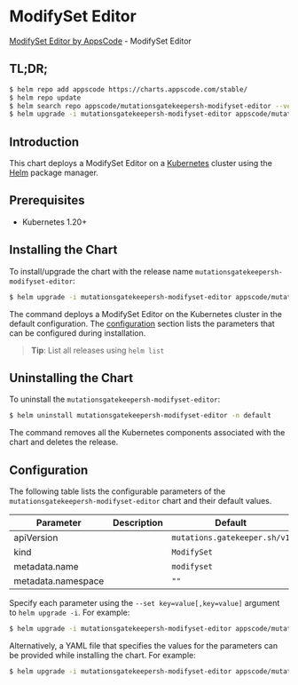 # ModifySet Editor

[ModifySet Editor by AppsCode](https://appscode.com) - ModifySet Editor

## TL;DR;

```bash
$ helm repo add appscode https://charts.appscode.com/stable/
$ helm repo update
$ helm search repo appscode/mutationsgatekeepersh-modifyset-editor --version=v0.25.0
$ helm upgrade -i mutationsgatekeepersh-modifyset-editor appscode/mutationsgatekeepersh-modifyset-editor -n default --create-namespace --version=v0.25.0
```

## Introduction

This chart deploys a ModifySet Editor on a [Kubernetes](http://kubernetes.io) cluster using the [Helm](https://helm.sh) package manager.

## Prerequisites

- Kubernetes 1.20+

## Installing the Chart

To install/upgrade the chart with the release name `mutationsgatekeepersh-modifyset-editor`:

```bash
$ helm upgrade -i mutationsgatekeepersh-modifyset-editor appscode/mutationsgatekeepersh-modifyset-editor -n default --create-namespace --version=v0.25.0
```

The command deploys a ModifySet Editor on the Kubernetes cluster in the default configuration. The [configuration](#configuration) section lists the parameters that can be configured during installation.

> **Tip**: List all releases using `helm list`

## Uninstalling the Chart

To uninstall the `mutationsgatekeepersh-modifyset-editor`:

```bash
$ helm uninstall mutationsgatekeepersh-modifyset-editor -n default
```

The command removes all the Kubernetes components associated with the chart and deletes the release.

## Configuration

The following table lists the configurable parameters of the `mutationsgatekeepersh-modifyset-editor` chart and their default values.

|     Parameter      | Description |                 Default                 |
|--------------------|-------------|-----------------------------------------|
| apiVersion         |             | <code>mutations.gatekeeper.sh/v1</code> |
| kind               |             | <code>ModifySet</code>                  |
| metadata.name      |             | <code>modifyset</code>                  |
| metadata.namespace |             | <code>""</code>                         |


Specify each parameter using the `--set key=value[,key=value]` argument to `helm upgrade -i`. For example:

```bash
$ helm upgrade -i mutationsgatekeepersh-modifyset-editor appscode/mutationsgatekeepersh-modifyset-editor -n default --create-namespace --version=v0.25.0 --set apiVersion=mutations.gatekeeper.sh/v1
```

Alternatively, a YAML file that specifies the values for the parameters can be provided while
installing the chart. For example:

```bash
$ helm upgrade -i mutationsgatekeepersh-modifyset-editor appscode/mutationsgatekeepersh-modifyset-editor -n default --create-namespace --version=v0.25.0 --values values.yaml
```
